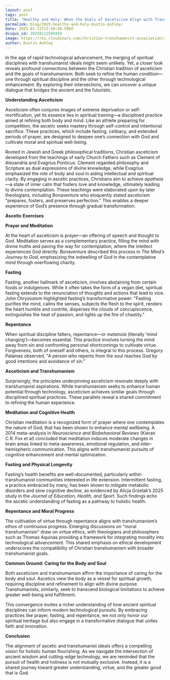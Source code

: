 ```yaml
---
layout: post
tags: post
title: "Healthy and Holy: When the Goals of Asceticism Align with Transhumanism"
permalink: blog/2025-healthy-and-holy-dustin-ashley/
date: 2025-01-12T23:59:59.590Z
disqus_id: 20250112595959
image: https://res.cloudinary.com/christian-transhumanist-association/image/upload/v1681822326/micahredding_a_simple_minimalist_depiction_of_a_crucifix_e3a6eeec-80a8-4b64-9cc8-f0bedc6360d2_mqktno.png
author: Dustin Ashley
---
```


In the age of rapid technological advancement, the merging of spiritual disciplines with transhumanist ideals might seem unlikely. Yet, a closer look reveals profound connections between the Christian tradition of asceticism and the goals of transhumanism. Both seek to refine the human condition—one through spiritual discipline and the other through technological enhancement. By exploring their intersections, we can uncover a unique dialogue that bridges the ancient and the futuristic.

**Understanding Asceticism**

Asceticism often conjures images of extreme deprivation or self-mortification, yet its essence lies in spiritual training—a disciplined practice aimed at refining both body and mind. Like an athlete preparing for competition, the ascetic seeks mastery through self-control and intentional sacrifice. These practices, which include fasting, celibacy, and extended periods of prayer, are designed to deepen one’s connection with God and cultivate moral and spiritual well-being.

Rooted in Jewish and Greek philosophical traditions, Christian asceticism developed from the teachings of early Church Fathers such as Clement of Alexandria and Evagrius Ponticus. Clement regarded philosophy and Scripture as dual expressions of divine knowledge, while Evagrius emphasized the role of body and soul in aiding intellectual and spiritual clarity. By engaging in ascetic practices, Christians aim to achieve _apatheia_—a state of inner calm that fosters love and knowledge, ultimately leading to divine contemplation. These teachings were elaborated upon by later theologians, including Bonaventure who eloquently stated asceticism "prepares, fosters, and preserves perfection." This enables a deeper experience of God’s presence through gradual transformation.

**Ascetic Exercises**

**Prayer and Meditation** 

At the heart of asceticism is prayer—an offering of speech and thought to God. Meditation serves as a complementary practice, filling the mind with divine truths and paving the way for contemplation, where the intellect experiences God directly. Bonaventure described this process in _The Mind’s Journey to God_, emphasizing the indwelling of God in the contemplative mind through overflowing charity.

**Fasting** 

Fasting, another hallmark of asceticism, involves abstaining from certain foods or indulgences. While it often takes the form of a vegan diet, spiritual fasting extends to the renunciation of thoughts and actions that lead to vice. John Chrysostom highlighted fasting’s transformative power: "Fasting purifies the mind, calms the senses, subjects the flesh to the spirit, renders the heart humble and contrite, disperses the clouds of concupiscence, extinguishes the heat of passion, and lights up the fire of chastity."

**Repentance** 

When spiritual discipline falters, repentance—or _metanoia_ (literally ‘mind changing’)—becomes essential. This practice involves turning the mind away from sin and confronting personal shortcomings to cultivate virtue. Forgiveness, both of oneself and others, is integral to this process. Gregory Palamas observed, "A person who repents from the soul reaches God by good intentions and avoidance of sin."

**Asceticism and Transhumanism**

Surprisingly, the principles underpinning asceticism resonate deeply with transhumanist aspirations. While transhumanism seeks to enhance human potential through technology, asceticism achieves similar goals through disciplined spiritual practices. These parallels reveal a shared commitment to refining the human experience.

**Meditation and Cognitive Health** 

Christian meditation is a recognized form of prayer where one contemplates the nature of God, that has been shown to enhance mental wellbeing. A 2014 meta-analysis in _Neuroscience and Biobehavioral Reviews_ (Kieran C.R. Fox et al) concluded that meditation induces moderate changes in brain areas linked to meta-awareness, emotional regulation, and inter-hemispheric communication. This aligns with transhumanist pursuits of cognitive enhancement and mental optimization.

**Fasting and Physical Longevity** 

Fasting’s health benefits are well-documented, particularly within transhumanist communities interested in life extension. Intermittent fasting, a practice embraced by many, has been shown to mitigate metabolic disorders and slow cognitive decline, as evidenced by Alicja Grzelak’s 2025 study in the _Journal of Education, Health, and Sport_. Such findings echo the ascetic understanding of fasting as a pathway to holistic health.

**Repentance and Moral Progress** 

The cultivation of virtue through repentance aligns with transhumanism’s ethos of continuous progress. Emerging discussions on "moral transhumanism" draw on virtue ethics, with theologians and philosophers such as Thomas Aquinas providing a framework for integrating morality into technological advancement. This shared emphasis on ethical development underscores the compatibility of Christian transhumanism with broader transhumanist goals.

**Common Ground: Caring for the Body and Soul**

Both asceticism and transhumanism affirm the importance of caring for the body and soul. Ascetics view the body as a vessel for spiritual growth, requiring discipline and refinement to align with divine purpose. Transhumanists, similarly, seek to transcend biological limitations to achieve greater well-being and fulfillment.

This convergence invites a richer understanding of how ancient spiritual disciplines can inform modern technological pursuits. By embracing practices like prayer, fasting, and repentance, we not only honor our spiritual heritage but also engage in a transformative dialogue that unites faith and innovation.

**Conclusion**

The alignment of ascetic and transhumanist ideals offers a compelling vision for holistic human flourishing. As we navigate the intersection of ancient wisdom and cutting-edge technology, we are reminded that the pursuit of health and holiness is not mutually exclusive. Instead, it is a shared journey toward greater understanding, virtue, and the greater good that is God.